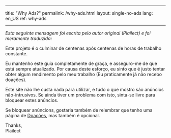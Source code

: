 * * *

title: "Why Ads?" permalink: /why-ads.html layout: single-no-ads lang: en_US ref: why-ads

* * *

*Esta seguinte mensagem foi escrita pelo autor original (Plailect) e foi meramente traduzida:*   
  
Este projeto é o culminar de centenas após centenas de horas de trabalho constante.

Eu mantenho este guia completamente de graça, e asseguro-me de que está sempre atualizado. Por causa deste esforço, eu sinto que é justo tentar obter algum rendimento pelo meu trabalho (Eu praticamente já não recebo doações).

Este site não lhe custa nada para utilizar, e tudo o que mostro são anúncios não-intrusivos. Se ainda tiver um problema com isto, sinta-se livre para bloquear estes anúncios.

Se bloquear anúncions, gostaria também de relembrar que tenho uma página de [Doações](donations), mas também é opcional.

Thanks,  
Plailect
